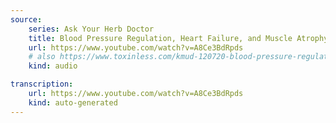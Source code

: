 ```yaml
---
source:
    series: Ask Your Herb Doctor
    title: Blood Pressure Regulation, Heart Failure, and Muscle Atrophy
    url: https://www.youtube.com/watch?v=A8Ce3BdRpds
    # also https://www.toxinless.com/kmud-120720-blood-pressure-regulation-heart-failure-muscle-atrophy.mp3
    kind: audio

transcription:
    url: https://www.youtube.com/watch?v=A8Ce3BdRpds
    kind: auto-generated
---
```

